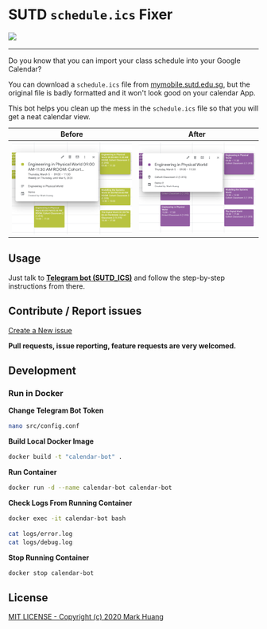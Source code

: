 # SUTD `schedule.ics` Fixer

<img src="https://img.shields.io/github/license/MarkHershey/calendar-generator?style=plastic">

---

Do you know that you can import your class schedule into your Google Calendar?

You can download a `schedule.ics` file from [mymobile.sutd.edu.sg](http://mymobile.sutd.edu.sg/), but the original file is badly formatted and it won't look good on your calendar App.

This bot helps you clean up the mess in the `schedule.ics` file so that you will get a neat calendar view.

| Before | After |
| :---: | :---: |
| <img src="imgs/before.png" height=auto width=auto> | <img src="imgs/after.png" height=auto width=auto> |


## Usage

Just talk to [**Telegram bot (SUTD_ICS)**](https://t.me/sutd_ics_bot) and follow the step-by-step instructions from there.

## Contribute / Report issues

[Create a New issue](https://github.com/MarkHershey/calendar-generator/issues)

**Pull requests, issue reporting, feature requests are very welcomed.**

## Development

### Run in Docker

**Change Telegram Bot Token**
```bash
nano src/config.conf
```

**Build Local Docker Image**
```bash
docker build -t "calendar-bot" .
```

**Run Container**
```bash
docker run -d --name calendar-bot calendar-bot
```

**Check Logs From Running Container**
```bash
docker exec -it calendar-bot bash
```

```bash
cat logs/error.log
cat logs/debug.log
```

**Stop Running Container**
```bash
docker stop calendar-bot
```

## License

[MIT LICENSE - Copyright (c) 2020 Mark Huang](LICENSE)


<!-- 1. Go to [mymobile.sutd.edu.sg](mymobile.sutd.edu.sg).
2. Student Log In > Schedule > Top-right option icon > Download Schedule > Select Term
3. You will get `schedule.ics` for your selected term.
4. Download this Python file [`ics_fixer2.py`](https://github.com/MarkHershey/calendar-generator/blob/master/ics_fixer2.py).
5. Open `ics_fixer2.py` using any text editor.
6. Update the value of the `path` variable at 3rd line to the path of your `schedule.ics` on your local machine.
6. Save and Run. `python3 ics_fixer2.py`
7. `new.ics` will be generated, which is the cleaned version of your schedule.
8. Import it to your google calendar now! -->
